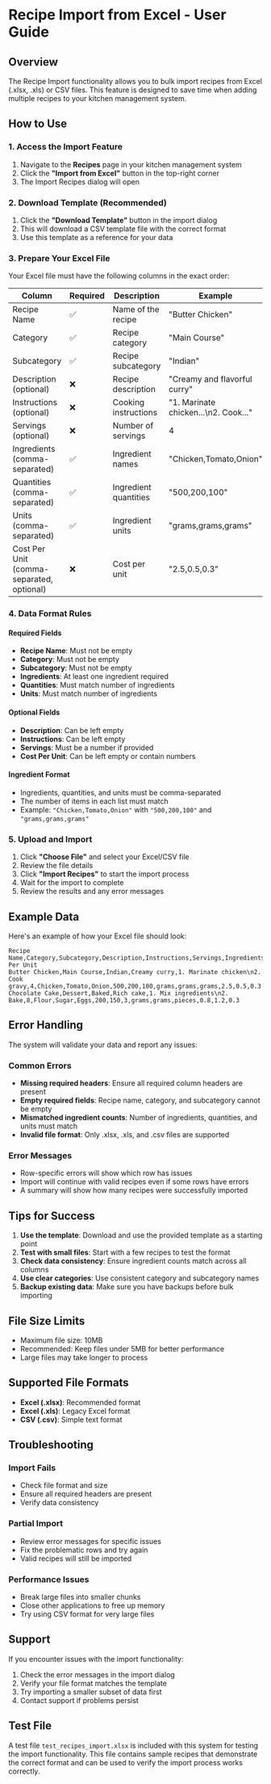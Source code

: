 # Recipe Import from Excel - User Guide

## Overview

The Recipe Import functionality allows you to bulk import recipes from Excel (.xlsx, .xls) or CSV files. This feature is designed to save time when adding multiple recipes to your kitchen management system.

## How to Use

### 1. Access the Import Feature

1. Navigate to the **Recipes** page in your kitchen management system
2. Click the **"Import from Excel"** button in the top-right corner
3. The Import Recipes dialog will open

### 2. Download Template (Recommended)

1. Click the **"Download Template"** button in the import dialog
2. This will download a CSV template file with the correct format
3. Use this template as a reference for your data

### 3. Prepare Your Excel File

Your Excel file must have the following columns in the exact order:

| Column | Required | Description | Example |
|--------|----------|-------------|---------|
| Recipe Name | ✅ | Name of the recipe | "Butter Chicken" |
| Category | ✅ | Recipe category | "Main Course" |
| Subcategory | ✅ | Recipe subcategory | "Indian" |
| Description (optional) | ❌ | Recipe description | "Creamy and flavorful curry" |
| Instructions (optional) | ❌ | Cooking instructions | "1. Marinate chicken...\n2. Cook..." |
| Servings (optional) | ❌ | Number of servings | 4 |
| Ingredients (comma-separated) | ✅ | Ingredient names | "Chicken,Tomato,Onion" |
| Quantities (comma-separated) | ✅ | Ingredient quantities | "500,200,100" |
| Units (comma-separated) | ✅ | Ingredient units | "grams,grams,grams" |
| Cost Per Unit (comma-separated, optional) | ❌ | Cost per unit | "2.5,0.5,0.3" |

### 4. Data Format Rules

#### Required Fields
- **Recipe Name**: Must not be empty
- **Category**: Must not be empty
- **Subcategory**: Must not be empty
- **Ingredients**: At least one ingredient required
- **Quantities**: Must match number of ingredients
- **Units**: Must match number of ingredients

#### Optional Fields
- **Description**: Can be left empty
- **Instructions**: Can be left empty
- **Servings**: Must be a number if provided
- **Cost Per Unit**: Can be left empty or contain numbers

#### Ingredient Format
- Ingredients, quantities, and units must be comma-separated
- The number of items in each list must match
- Example: `"Chicken,Tomato,Onion"` with `"500,200,100"` and `"grams,grams,grams"`

### 5. Upload and Import

1. Click **"Choose File"** and select your Excel/CSV file
2. Review the file details
3. Click **"Import Recipes"** to start the import process
4. Wait for the import to complete
5. Review the results and any error messages

## Example Data

Here's an example of how your Excel file should look:

```
Recipe Name,Category,Subcategory,Description,Instructions,Servings,Ingredients,Quantities,Units,Cost Per Unit
Butter Chicken,Main Course,Indian,Creamy curry,1. Marinate chicken\n2. Cook gravy,4,Chicken,Tomato,Onion,500,200,100,grams,grams,grams,2.5,0.5,0.3
Chocolate Cake,Dessert,Baked,Rich cake,1. Mix ingredients\n2. Bake,8,Flour,Sugar,Eggs,200,150,3,grams,grams,pieces,0.8,1.2,0.3
```

## Error Handling

The system will validate your data and report any issues:

### Common Errors
- **Missing required headers**: Ensure all required column headers are present
- **Empty required fields**: Recipe name, category, and subcategory cannot be empty
- **Mismatched ingredient counts**: Number of ingredients, quantities, and units must match
- **Invalid file format**: Only .xlsx, .xls, and .csv files are supported

### Error Messages
- Row-specific errors will show which row has issues
- Import will continue with valid recipes even if some rows have errors
- A summary will show how many recipes were successfully imported

## Tips for Success

1. **Use the template**: Download and use the provided template as a starting point
2. **Test with small files**: Start with a few recipes to test the format
3. **Check data consistency**: Ensure ingredient counts match across all columns
4. **Use clear categories**: Use consistent category and subcategory names
5. **Backup existing data**: Make sure you have backups before bulk importing

## File Size Limits

- Maximum file size: 10MB
- Recommended: Keep files under 5MB for better performance
- Large files may take longer to process

## Supported File Formats

- **Excel (.xlsx)**: Recommended format
- **Excel (.xls)**: Legacy Excel format
- **CSV (.csv)**: Simple text format

## Troubleshooting

### Import Fails
- Check file format and size
- Ensure all required headers are present
- Verify data consistency

### Partial Import
- Review error messages for specific issues
- Fix the problematic rows and try again
- Valid recipes will still be imported

### Performance Issues
- Break large files into smaller chunks
- Close other applications to free up memory
- Try using CSV format for very large files

## Support

If you encounter issues with the import functionality:

1. Check the error messages in the import dialog
2. Verify your file format matches the template
3. Try importing a smaller subset of data first
4. Contact support if problems persist

## Test File

A test file `test_recipes_import.xlsx` is included with this system for testing the import functionality. This file contains sample recipes that demonstrate the correct format and can be used to verify the import process works correctly.